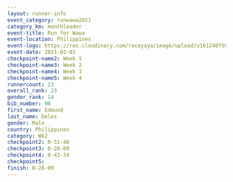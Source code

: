```yaml
--- 
layout: runner-info 
event_category: runwawa2021 
category_km: monthleader 
event-title: Run for Wawa 
event-location: Philippines 
event-logo: https://res.cloudinary.com/raceyaya/image/upload/v1612407562/logo/2021/i-ran-wawa-logo_syijlo.jpg 
event-date: 2021-02-01 
checkpoint-name2: Week 1 
checkpoint-name3: Week 2 
checkpoint-name4: Week 3 
checkpoint-name5: Week 4 
runnercount: 23
overall_rank: 23
gender_rank: 14
bib_number: 96
first_name: Edmund
last_name: Deles
gender: Male
country: Philippines
category: Wk2
checkpoint2: 0-51-48
checkpoint3: 0-28-09
checkpoint4: 0-43-34
checkpoint5: 
finish: 0-28-09
--- 
```

